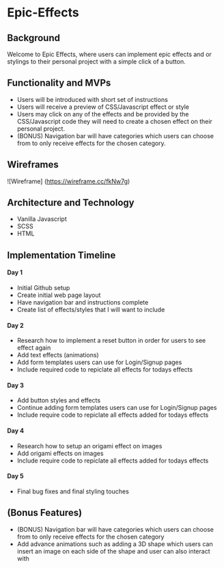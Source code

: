 # Epic-Effects

## Background
Welcome to Epic Effects, where users can implement epic effects and or stylings to their personal project with a simple click of a button.

## Functionality and MVPs 
  * Users will be introduced with short set of instructions  
  * Users will receive a preview of CSS/Javascript effect or style
  * Users may click on any of the effects and be provided by the CSS/Javascript code they will need to create a chosen effect on their personal project. 
  * (BONUS) Navigation bar will have categories which users can choose from to only receive effects for the chosen category.
  
## Wireframes 
![Wireframe] (https://wireframe.cc/fkNw7g)

## Architecture and Technology 
  * Vanilla Javascript
  * SCSS
  * HTML
  
## Implementation Timeline

#### Day 1
  * Initial Github setup
  * Create initial web page layout
  * Have navigation bar and instructions complete
  * Create list of effects/styles that I will want to include 
  
#### Day 2
  * Research how to implement a reset button in order for users to see effect again
  * Add text effects (animations)
  * Add form templates users can use for Login/Signup pages
  * Include required code to repiclate all effects for todays effects
 
#### Day 3
  * Add button styles and effects
  * Continue adding form templates users can use for Login/Signup pages
  * Include require code to repiclate all effects added for todays effects
  
#### Day 4 
  * Research how to setup an origami effect on images
  * Add origami effects on images
  * Include require code to repiclate all effects added for todays effects
  
#### Day 5
  * Final bug fixes and final styling touches
  
  
## (Bonus Features)
 * (BONUS) Navigation bar will have categories which users can choose from to only receive effects for the chosen category
 * Add advance animations such as adding a 3D shape which users can insert an image on each side of the shape and user can also interact with
